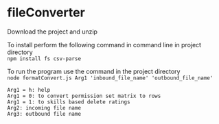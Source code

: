 # fileConverter
Download the project and unzip  

To install perform the following command in command line in project directory  
`npm install fs csv-parse`  
  
To run the program use the command in the project directory  
`node formatConvert.js Arg1 'inbound_file_name' 'outbound_file_name'`  

```
Arg1 = h: help
Arg1 = 0: to convert permission set matrix to rows
Arg1 = 1: to skills based delete ratings
Arg2: incoming file name
Arg3: outbound file name
```
